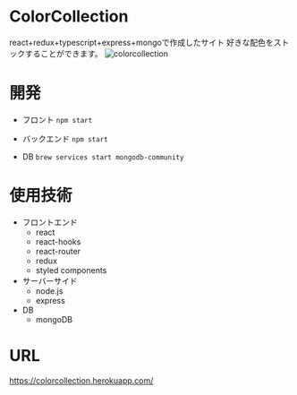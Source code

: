 # ColorCollection
react+redux+typescript+express+mongoで作成したサイト
好きな配色をストックすることができます。
![colorcollection](https://user-images.githubusercontent.com/54488985/93583597-0b402d80-f9df-11ea-8390-f4b688ce304d.png)

# 開発
- フロント
```npm start```

- バックエンド
```npm start```

- DB
```brew services start mongodb-community```

# 使用技術
- フロントエンド
  - react
  - react-hooks
  - react-router
  - redux
  - styled components
- サーバーサイド
  - node.js
  - express
- DB
  - mongoDB

# URL
https://colorcollection.herokuapp.com/
